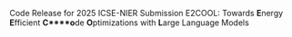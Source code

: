 Code Release for 2025 ICSE-NIER Submission E2COOL: Towards **E**nergy **E**fficient **C****o**de **O**ptimizations with **L**arge Language Models
